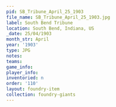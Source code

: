 ```yaml
---
pid: SB_Tribune_April_25_1903
file_name: SB_Tribune_April_25_1903.jpg
label: South Bend Tribune
location: South Bend, Indiana, US
_date: 25/04/1903
month_str: April
year: '1903'
type: JPG
notes: 
teams: 
game_info: 
player_info: 
inventoried: n
order: '110'
layout: foundry-item
collection: foundry-giants
---
```

